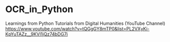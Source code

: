 # OCR_in_Python   
Learnings from Python Tutorials from Digital Humanities (YouTube Channel)    
https://www.youtube.com/watch?v=tQGgGY8mTP0&list=PL2VXyKi-KpYuTAZz__9KVl1jQz74bDG7i

